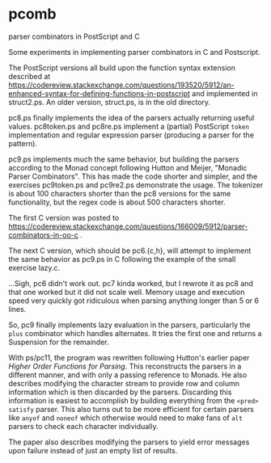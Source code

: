 # pcomb
parser combinators in PostScript and C

Some experiments in implementing parser combinators in C and Postscript.

The PostScript versions all build upon the function syntax extension
described at
https://codereview.stackexchange.com/questions/193520/5912/an-enhanced-syntax-for-defining-functions-in-postscript
and implemented in struct2.ps. An older version, struct.ps, is in the old directory.

pc8.ps finally implements the idea of the parsers actually returning
useful values.  pc8token.ps and pc8re.ps implement a (partial)
PostScript `token` implementation and regular expression parser
(producing a parser for the pattern).

pc9.ps implements much the same behavior, but building the parsers
according to the Monad concept following Hutton and Meijer, "Monadic
Parser Combinators".  This has made the code shorter and simpler, and
the exercises pc9token.ps and pc9re2.ps demonstrate the usage. The
tokenizer is about 100 characters shorter than the pc8 versions for
the same functionality, but the regex code is about 500 characters
shorter.

The first C version was posted to
https://codereview.stackexchange.com/questions/166009/5912/parser-combinators-in-oo-c .

The next C version, which should be pc6.{c,h}, will attempt to implement
the same behavior as pc9.ps in C following the example of the small exercise lazy.c.

...Sigh, pc6 didn't work out. pc7 kinda worked, but I rewrote it as pc8 and that one
worked but it did not scale well. Memory usage and execution speed very quickly got
ridiculous when parsing anything longer than 5 or 6 lines.

So, pc9 finally implements lazy evaluation in the parsers, particularly the `plus`
combinator which handles alternates. It tries the first one and returns a Suspension
for the remainder.

With ps/pc11, the program was rewritten following Hutton's earlier paper *Higher Order
Functions for Parsing*. This reconstructs the parsers in a different manner, and 
with only a passing reference to Monads. He also describes modifying the character
stream to provide row and column information which is then discarded by the parsers.
Discarding this information is easiest to accomplish by building everything
from the `<pred> satisfy` parser. This also turns out to be more efficient for certain
parsers like `anyof` and `noneof` which otherwise would need to make fans of `alt` 
parsers to check each character individually.

The paper also describes modifying the parsers to yield error messages upon failure
instead of just an empty list of results.
